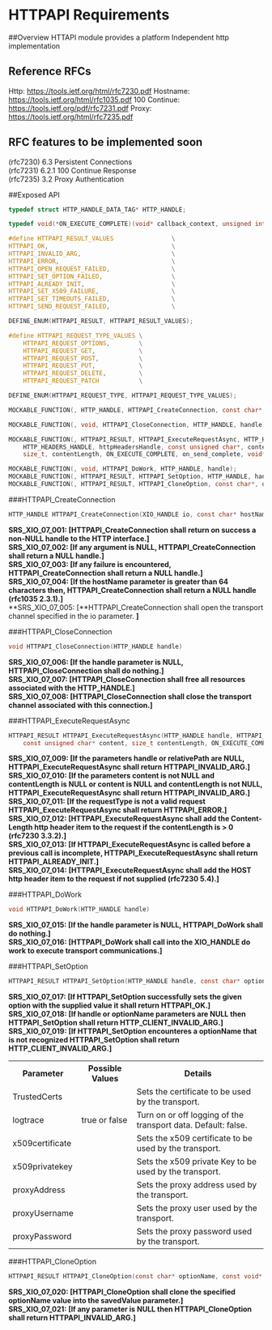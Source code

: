 HTTPAPI Requirements
================
 
##Overview
HTTAPI module provides a platform Independent http implementation

## Reference RFCs
Http: https://tools.ietf.org/html/rfc7230.pdf
Hostname: https://tools.ietf.org/html/rfc1035.pdf
100 Continue: https://tools.ietf.org/pdf/rfc7231.pdf
Proxy: https://tools.ietf.org/html/rfc7235.pdf

## RFC features to be implemented soon
(rfc7230) 6.3 Persistent Connections  
(rfc7231) 6.2.1 100 Continue Response  
(rfc7235) 3.2 Proxy Authentication  

##Exposed API
```c
typedef struct HTTP_HANDLE_DATA_TAG* HTTP_HANDLE;

typedef void(*ON_EXECUTE_COMPLETE)(void* callback_context, unsigned int statusCode, HTTP_HEADERS_HANDLE responseHeadersHandle, BUFFER_HANDLE responseContent);

#define HTTPAPI_RESULT_VALUES                \
HTTPAPI_OK,                                  \
HTTPAPI_INVALID_ARG,                         \
HTTPAPI_ERROR,                               \
HTTPAPI_OPEN_REQUEST_FAILED,                 \
HTTPAPI_SET_OPTION_FAILED,                   \
HTTPAPI_ALREADY_INIT,                        \
HTTPAPI_SET_X509_FAILURE,                    \
HTTPAPI_SET_TIMEOUTS_FAILED,                 \
HTTPAPI_SEND_REQUEST_FAILED,                 \

DEFINE_ENUM(HTTPAPI_RESULT, HTTPAPI_RESULT_VALUES);

#define HTTPAPI_REQUEST_TYPE_VALUES \
    HTTPAPI_REQUEST_OPTIONS,        \
    HTTPAPI_REQUEST_GET,            \
    HTTPAPI_REQUEST_POST,           \
    HTTPAPI_REQUEST_PUT,            \
    HTTPAPI_REQUEST_DELETE,         \
    HTTPAPI_REQUEST_PATCH           \

DEFINE_ENUM(HTTPAPI_REQUEST_TYPE, HTTPAPI_REQUEST_TYPE_VALUES);

MOCKABLE_FUNCTION(, HTTP_HANDLE, HTTPAPI_CreateConnection, const char*, hostName);

MOCKABLE_FUNCTION(, void, HTTPAPI_CloseConnection, HTTP_HANDLE, handle);

MOCKABLE_FUNCTION(, HTTPAPI_RESULT, HTTPAPI_ExecuteRequestAsync, HTTP_HANDLE, handle, HTTPAPI_REQUEST_TYPE, requestType, const char*, relativePath,
    HTTP_HEADERS_HANDLE, httpHeadersHandle, const unsigned char*, content,
    size_t, contentLength, ON_EXECUTE_COMPLETE, on_send_complete, void*, callback_context);

MOCKABLE_FUNCTION(, void, HTTPAPI_DoWork, HTTP_HANDLE, handle);
MOCKABLE_FUNCTION(, HTTPAPI_RESULT, HTTPAPI_SetOption, HTTP_HANDLE, handle, const char*, optionName, const void*, value);
MOCKABLE_FUNCTION(, HTTPAPI_RESULT, HTTPAPI_CloneOption, const char*, optionName, const void*, value, const void**, savedValue);
```

###HTTPAPI_CreateConnection
```c
HTTP_HANDLE HTTPAPI_CreateConnection(XIO_HANDLE io, const char* hostName)
```
**SRS_XIO_07_001: [**HTTPAPI_CreateConnection shall return on success a non-NULL handle to the HTTP interface.**]**  
**SRS_XIO_07_002: [**If any argument is NULL, HTTPAPI_CreateConnection shall return a NULL handle.**]**  
**SRS_XIO_07_003: [**If any failure is encountered, HTTPAPI_CreateConnection shall return a NULL handle.**]**  
**SRS_XIO_07_004: [**If the hostName parameter is greater than 64 characters then, HTTPAPI_CreateConnection shall return a NULL handle (rfc1035 2.3.1).**]**  
**SRS_XIO_07_005: [**HTTPAPI_CreateConnection shall open the transport channel specified in the io parameter. **]**  

###HTTPAPI_CloseConnection
```c
void HTTPAPI_CloseConnection(HTTP_HANDLE handle)
```
**SRS_XIO_07_006: [**If the handle parameter is NULL, HTTPAPI_CloseConnection shall do nothing.**]**  
**SRS_XIO_07_007: [**HTTPAPI_CloseConnection shall free all resources associated with the HTTP_HANDLE.**]**  
**SRS_XIO_07_008: [**HTTPAPI_CloseConnection shall close the transport channel associated with this connection.**]**  

###HTTPAPI_ExecuteRequestAsync
```c
HTTPAPI_RESULT HTTPAPI_ExecuteRequestAsync(HTTP_HANDLE handle, HTTPAPI_REQUEST_TYPE requestType, const char* relativePath, HTTP_HEADERS_HANDLE httpHeadersHandle,
    const unsigned char* content, size_t contentLength, ON_EXECUTE_COMPLETE on_send_complete, void* callback_context)
```
**SRS_XIO_07_009: [**If the parameters handle or relativePath are NULL, HTTPAPI_ExecuteRequestAsync shall return HTTPAPI_INVALID_ARG.**]**  
**SRS_XIO_07_010: [**If the parameters content is not NULL and contentLength is NULL or content is NULL and contentLength is not NULL, HTTPAPI_ExecuteRequestAsync shall return HTTPAPI_INVALID_ARG.**]**  
**SRS_XIO_07_011: [**If the requestType is not a valid request HTTPAPI_ExecuteRequestAsync shall return HTTPAPI_ERROR.**]**  
**SRS_XIO_07_012: [**HTTPAPI_ExecuteRequestAsync shall add the Content-Length http header item to the request if the contentLength is > 0 (rfc7230 3.3.2).**]**  
**SRS_XIO_07_013: [**If HTTPAPI_ExecuteRequestAsync is called before a previous call is incomplete, HTTPAPI_ExecuteRequestAsync shall return HTTPAPI_ALREADY_INIT.**]**  
**SRS_XIO_07_014: [**HTTPAPI_ExecuteRequestAsync shall add the HOST http header item to the request if not supplied (rfc7230 5.4).**]**  

###HTTPAPI_DoWork
```c
void HTTPAPI_DoWork(HTTP_HANDLE handle)
```
**SRS_XIO_07_015: [**If the handle parameter is NULL, HTTPAPI_DoWork shall do nothing.**]**  
**SRS_XIO_07_016: [**HTTPAPI_DoWork shall call into the XIO_HANDLE do work to execute transport communications.**]**  

###HTTPAPI_SetOption
```c
HTTPAPI_RESULT HTTPAPI_SetOption(HTTP_HANDLE handle, const char* optionName, const void* value)
```
**SRS_XIO_07_017: [**If HTTPAPI_SetOption successfully sets the given option with the supplied value it shall return HTTPAPI_OK.**]**  
**SRS_XIO_07_018: [**If handle or optionName parameters are NULL then HTTPAPI_SetOption shall return HTTP_CLIENT_INVALID_ARG.**]**  
**SRS_XIO_07_019: [**If HTTPAPI_SetOption encounteres a optionName that is not recognized HTTPAPI_SetOption shall return HTTP_CLIENT_INVALID_ARG.**]**  

<table>
<tr><th>Parameter</th><th>Possible Values</th><th>Details</th></tr>
<tr><td>TrustedCerts</td><td></td><td>Sets the certificate to be used by the transport.</td></tr>
<tr><td>logtrace</td><td>true or false</td><td>Turn on or off logging of the transport data. Default: false.</td></tr>
<tr><td>x509certificate</td><td></td><td>Sets the x509 certificate to be used by the transport.</td></tr>
<tr><td>x509privatekey</td><td></td><td>Sets the x509 private Key to be used by the transport.</td></tr>
<tr><td>proxyAddress</td><td></td><td>Sets the proxy address used by the transport.</td></tr>
<tr><td>proxyUsername</td><td></td><td>Sets the proxy user used by the transport.</td></tr>
<tr><td>proxyPassword</td><td></td><td>Sets the proxy password used by the transport.</td></tr>
<table>  

###HTTPAPI_CloneOption
```c
HTTPAPI_RESULT HTTPAPI_CloneOption(const char* optionName, const void* value, const void** savedValue)
```
**SRS_XIO_07_020: [**HTTPAPI_CloneOption shall clone the specified optionName value into the savedValue parameter.**]**  
**SRS_XIO_07_021: [**If any parameter is NULL then HTTPAPI_CloneOption shall return HTTPAPI_INVALID_ARG.**]**  